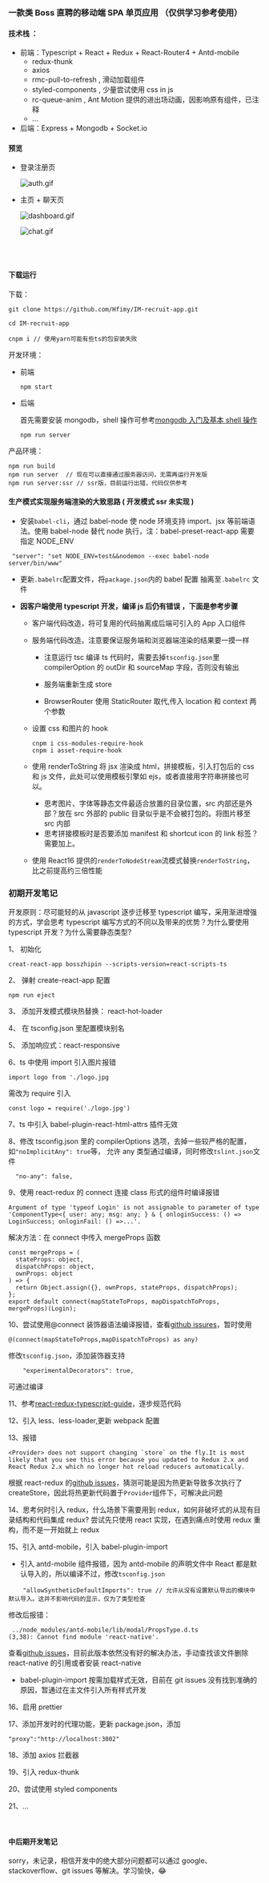 ### 一款类 Boss 直聘的移动端 SPA 单页应用 （仅供学习参考使用）

#### 技术栈 ：

* 前端：Typescript + React + Redux + React-Router4 + Antd-mobile
  * redux-thunk
  * axios
  * rmc-pull-to-refresh , 滑动加载组件
  * styled-components , 少量尝试使用 css in js
  * rc-queue-anim , Ant Motion 提供的进出场动画，因影响原有组件，已注释
  * ...
* 后端：Express + Mongodb + Socket.io

#### 预览

* 登录注册页

  ![auth.gif](https://github.com/Hfimy/IM-recruit-app/blob/master/public/auth.gif)

* 主页 + 聊天页

  ![dashboard.gif](https://github.com/Hfimy/IM-recruit-app/blob/master/public/dashboard.gif)

  ![chat.gif](https://github.com/Hfimy/IM-recruit-app/blob/master/public/chat.gif)

<br/>
<br/>

#### 下载运行

下载：

```
git clone https://github.com/Hfimy/IM-recruit-app.git

cd IM-recruit-app

cnpm i // 使用yarn可能有些ts的包安装失败
```

开发环境：

* 前端
  ```
  npm start
  ```
* 后端

  首先需要安装 mongodb，shell 操作可参考[mongodb 入门及基本 shell 操作](https://www.jianshu.com/p/c6ba397fefde)

  ```
  npm run server
  ```

产品环境：

```
npm run build
npm run server  // 现在可以直接通过服务器访问，无需再运行开发版
npm run server:ssr // ssr版，目前运行出错，代码仅供参考
```

#### 生产模式实现服务端渲染的大致思路 ( 开发模式 ssr 未实现 )

* 安装`babel-cli`，通过 babel-node 使 node 环境支持 import、jsx 等前端语法。使用 babel-node 替代 node 执行，注：babel-preset-react-app 需要指定 NODE_ENV

```
 "server": "set NODE_ENV=test&&nodemon --exec babel-node server/bin/www"
```

* 更新`.babelrc`配置文件，将`package.json`内的 babel 配置 抽离至`.babelrc` 文件

* **因客户端使用 typescript 开发，编译 js 后仍有错误 ，下面是参考步骤**

  * 客户端代码改造，将可复用的代码抽离成后端可引入的 App 入口组件

  * 服务端代码改造，注意要保证服务端和浏览器端渲染的结果要一摸一样

    * 注意运行 tsc 编译 ts 代码时，需要去掉`tsconfig.json`里 compilerOption 的 outDir 和 sourceMap 字段，否则没有输出

    * 服务端重新生成 store
    * BrowserRouter 使用 StaticRouter 取代,传入 location 和 context 两个参数

  * 设置 css 和图片的 hook

    ```
    cnpm i css-modules-require-hook
    cnpm i asset-require-hook
    ```

  * 使用 renderToString 将 jsx 渲染成 html，拼接模板，引入打包后的 css 和 js 文件，此处可以使用模板引擎如 ejs，或者直接用字符串拼接也可以。

    * 思考图片、字体等静态文件最适合放置的目录位置，src 内部还是外部？放在 src 外部的 public 目录似乎是不会被打包的。将图片移至 src 内部
    * 思考拼接模板时是否要添加 manifest 和 shortcut icon 的 link 标签？需要加上。

  * 使用 React16 提供的`renderToNodeStream`流模式替换`renderToString`，比之前提高约三倍性能

### 初期开发笔记

开发原则：尽可能轻的从 javascript 逐步迁移至 typescript 编写，采用渐进增强的方式，学会思考 typescript 编写方式的不同以及带来的优势？为什么要使用 typescript 开发？为什么需要静态类型?

1、 初始化

```
creat-react-app bosszhipin --scripts-version=react-scripts-ts
```

2、 弹射 create-react-app 配置

```
npm run eject
```

3、 添加开发模式模块热替换：
react-hot-loader

4、 在 tsconfig.json 里配置模块别名

5、 添加响应式：react-responsive

6、ts 中使用 import 引入图片报错

```
import logo from './logo.jpg
```

需改为 require 引入

```
const logo = require('./logo.jpg')
```

7、ts 中引入 babel-plugin-react-html-attrs 插件无效

8、修改 tsconfig.json 里的 compilerOptions 选项，去掉一些较严格的配置，如`"noImplicitAny": true`等， 允许 any 类型通过编译，同时修改`tslint.json`文件

```
  "no-any": false,
```

9、使用 react-redux 的 connect 连接 class 形式的组件时编译报错

```
Argument of type 'typeof Login' is not assignable to parameter of type 'ComponentType<{ user: any; msg: any; } & { onloginSuccess: () => LoginSuccess; onloginFail: () =>...'.
```

解决方法：在 connect 中传入 mergeProps 函数

```
const mergeProps = (
  stateProps: object,
  dispatchProps: object,
  ownProps: object
) => {
  return Object.assign({}, ownProps, stateProps, dispatchProps);
};
export default connect(mapStateToProps, mapDispatchToProps, mergeProps)(Login);
```

10、尝试使用@connect 装饰器语法编译报错，查看[github issures](https://github.com/DefinitelyTyped/DefinitelyTyped/issues/9951)，暂时使用

```
@(connect(mapStateToProps,mapDispatchToProps) as any)
```

修改`tsconfig.json`，添加装饰器支持

```
    "experimentalDecorators": true,
```

可通过编译

11、参考[react-redux-typescript-guide](https://github.com/piotrwitek/react-redux-typescript-guide)，逐步规范代码

12、引入 less、less-loader,更新 webpack 配置

13、报错

```
<Provider> does not support changing `store` on the fly.It is most likely that you see this error because you updated to Redux 2.x and React Redux 2.x which no longer hot reload reducers automatically.
```

根据 react-redux 的[github issues](https://github.com/reactjs/react-redux/issues/356)，猜测可能是因为热更新导致多次执行了 createStore，因此将热更新代码置于`Provider`组件下，可解决此问题

14、思考何时引入 redux，什么场景下需要用到 redux，如何非破坏式的从现有目录结构和代码集成 redux? 尝试先只使用 react 实现，在遇到痛点时使用 redux 重构，而不是一开始就上 redux

15、引入 antd-mobile，引入 babel-plugin-import

* 引入 antd-mobile 组件报错，因为 antd-mobile 的声明文件中 React 都是默认导入的，所以编译不过，修改`tsconfig.json`

```
    "allowSyntheticDefaultImports": true // 允许从没有设置默认导出的模块中默认导入。这并不影响代码的显示，仅为了类型检查
```

修改后报错：

```
 ../node_modules/antd-mobile/lib/modal/PropsType.d.ts
(3,38): Cannot find module 'react-native'.
```

查看[github issues](https://github.com/ant-design/ant-design-mobile/issues/636)，目前此版本依然没有好的解决办法，手动查找该文件删除 react-native 的引用或者安装 react-native

* babel-plugin-import 按需加载样式无效，目前在 git issues 没有找到准确的原因，暂通过在主文件引入所有样式开发

<!-- 16、使用prettier格式化代码后，typescript报错
```
Unnecessary semicolon // 不必要的分号
```
禁用prettier插件，同时修改tslint.json文件
```
    "semicolon": [
      false
    ],
``` -->

<!-- 17、修改 tslint.json 文件,项目中整体采用单引号

```
    "quotemark": [
      true,
      "single",
      "jsx-single"
    ],
``` -->

16、启用 prettier

17、添加开发时的代理功能，更新 package.json，添加

```
"proxy":"http://localhost:3002"
```

18、添加 axios 拦截器

19、引入 redux-thunk

20、尝试使用 styled components

21、...

<br/>

#### 中后期开发笔记

sorry，未记录，相信开发中的绝大部分问题都可以通过 google、stackoverflow、git issues 等解决。学习愉快，😂
